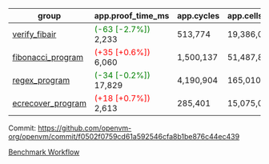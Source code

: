 | group | app.proof_time_ms | app.cycles | app.cells_used | leaf.proof_time_ms | leaf.cycles | leaf.cells_used |
| -- | -- | -- | -- | -- | -- | -- |
| [verify_fibair](https://github.com/openvm-org/openvm/blob/benchmark-results/benchmarks-pr/1252/verify_fibair-f0502f0759cd61a592546cfa8b1be876c44ec439.md) |<span style='color: green'>(-63 [-2.7%])</span> 2,233 |  513,774 |  19,386,023 |- | - | - |
| [fibonacci_program](https://github.com/openvm-org/openvm/blob/benchmark-results/benchmarks-pr/1252/fibonacci-f0502f0759cd61a592546cfa8b1be876c44ec439.md) |<span style='color: red'>(+35 [+0.6%])</span> 6,060 |  1,500,137 |  51,487,838 |- | - | - |
| [regex_program](https://github.com/openvm-org/openvm/blob/benchmark-results/benchmarks-pr/1252/regex-f0502f0759cd61a592546cfa8b1be876c44ec439.md) |<span style='color: green'>(-34 [-0.2%])</span> 17,829 |  4,190,904 |  165,010,909 |- | - | - |
| [ecrecover_program](https://github.com/openvm-org/openvm/blob/benchmark-results/benchmarks-pr/1252/ecrecover-f0502f0759cd61a592546cfa8b1be876c44ec439.md) |<span style='color: red'>(+18 [+0.7%])</span> 2,613 |  285,401 |  15,075,033 |- | - | - |


Commit: https://github.com/openvm-org/openvm/commit/f0502f0759cd61a592546cfa8b1be876c44ec439

[Benchmark Workflow](https://github.com/openvm-org/openvm/actions/runs/12916570516)
